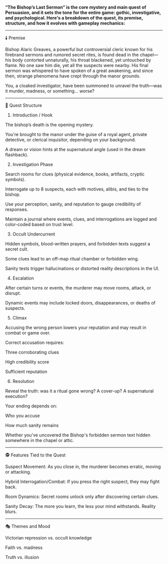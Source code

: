 **“The Bishop’s Last Sermon” is the core mystery and main quest of Persuasion, and it sets the tone for the entire game: gothic, investigative, and psychological. Here's a breakdown of the quest, its premise, structure, and how it evolves with gameplay mechanics:**


---

🕯️ Premise

Bishop Alaric Greaves, a powerful but controversial cleric known for his firebrand sermons and rumored secret rites, is found dead in the chapel—his body contorted unnaturally, his throat blackened, yet untouched by flame. No one saw him die, yet all the suspects were nearby. His final sermon was whispered to have spoken of a great awakening, and since then, strange phenomena have crept through the manor grounds.

You, a cloaked investigator, have been summoned to unravel the truth—was it murder, madness, or something... worse?


---

🧩 Quest Structure

1. Introduction / Hook

The bishop’s death is the opening mystery.

You're brought to the manor under the guise of a royal agent, private detective, or clerical inquisitor, depending on your background.

A dream or vision hints at the supernatural angle (used in the dream flashback).



2. Investigation Phase

Search rooms for clues (physical evidence, books, artifacts, cryptic symbols).

Interrogate up to 8 suspects, each with motives, alibis, and ties to the bishop.

Use your perception, sanity, and reputation to gauge credibility of responses.

Maintain a journal where events, clues, and interrogations are logged and color-coded based on trust level.



3. Occult Undercurrent

Hidden symbols, blood-written prayers, and forbidden texts suggest a secret cult.

Some clues lead to an off-map ritual chamber or forbidden wing.

Sanity tests trigger hallucinations or distorted reality descriptions in the UI.



4. Escalation

After certain turns or events, the murderer may move rooms, attack, or disrupt.

Dynamic events may include locked doors, disappearances, or deaths of suspects.



5. Climax

Accusing the wrong person lowers your reputation and may result in combat or game over.

Correct accusation requires:

Three corroborating clues

High credibility score

Sufficient reputation




6. Resolution

Reveal the truth: was it a ritual gone wrong? A cover-up? A supernatural execution?

Your ending depends on:

Who you accuse

How much sanity remains

Whether you've uncovered the Bishop's forbidden sermon text hidden somewhere in the chapel or attic.






---

🕵️ Features Tied to the Quest

Suspect Movement: As you close in, the murderer becomes erratic, moving or attacking.

Hybrid Interrogation/Combat: If you press the right suspect, they may fight back.

Room Dynamics: Secret rooms unlock only after discovering certain clues.

Sanity Decay: The more you learn, the less your mind withstands. Reality blurs.



---

🎭 Themes and Mood

Victorian repression vs. occult knowledge

Faith vs. madness

Truth vs. illusion




